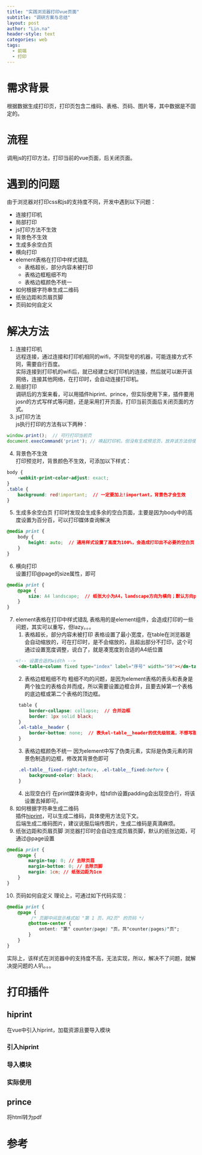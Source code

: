```yaml
---
title: "实践浏览器打印vue页面"
subtitle: "调研方案与总结"
layout: post
author: "Lin.na"
header-style: text
categories: web
tags:
  - 前端
  - 打印
---
```


# 需求背景
根据数据生成打印页，打印页包含二维码、表格、页码、图片等，其中数据是不固定的。
# 流程
调用js的打印方法，打印当前的vue页面，后关闭页面。
# 遇到的问题
由于浏览器对打印css和js的支持度不同，开发中遇到以下问题：
* 连接打印机  
* 局部打印
* js打印方法不生效
* 背景色不生效
* 生成多余空白页
* 横向打印
* element表格在打印中样式错乱 
   * 表格超长，部分内容未被打印 
   * 表格边框粗细不均
   * 表格边框颜色不统一
* 如何根据字符串生成二维码
* 纸张边距和页眉页脚
* 页码如何自定义
# 解决方法
1. 连接打印机  
远程连接，通过连接和打印机相同的wifi，不同型号的机器，可能连接方式不同，需要自行百度。  
实际连接到打印机的wifi后，就已经建立和打印机的连接，然后就可以断开该网络，连接其他网络，在打印时，会自动连接打印机。
2. 局部打印   
调研后的方案来看，可以用插件hiprint、prince，但实际使用下来，插件要用josn的方式写样式等问题，还是采用打开页面，打印当前页面后关闭页面的方式。
3. js打印方法  
js执行打印的方法有以下两种：
``` javascript
window.print();  // 可行打印当前页
document.execCommand('print'); // 唤起打印机，但没有生成预览页，放弃该方法但使用
```
4. 背景色不生效  
打印预览时，背景颜色不生效，可添加以下样式：
``` css
body {
    -webkit-print-color-adjust: exact;
}
.table {
    background: red!important;  // 一定要加上!important，背景色才会生效
}
```
5. 生成多余空白页
打印时发现会生成多余的空白页面，主要是因为body中的高度设置为百分百，可以打印媒体查询解决
``` css
@media print {
    body {
        height: auto;  // 通用样式设置了高度为100%，会造成打印出不必要的空白页
    }
}
```
6. 横向打印  
设置打印@page的size属性，即可
``` css
@media print {
    @page {
        size: A4 landscape;  // 纸张大小为A4，landscape方向为横向；默认方向portrait是纵向；除了这种方式，还可以用英寸等单位设置纸张大小。
    }
}
```
7. element表格在打印中样式错乱
表格用的是element组件，会造成打印的一些问题，其实可以重写，但lazy。。。  
   1. 表格超长，部分内容未被打印
   表格设置了最小宽度，在table在浏览器是会自动缩放的，可在打印时，是不会缩放的，且超出部分不打印，这个可通过设置宽度调整，说白了，就是凑宽度到合适的A4纸位置
   ``` html
   <!-- 设置合适的width -->
    <dm-table-column fixed type="index" label="序号" width="50"></dm-table-column>
   ```
   2. 表格边框粗细不均
   粗细不均的问题，是因为element表格的表头和表身是两个独立的表格合并而成，所以需要设置边框合并，且要去掉第一个表格的底边框或第二个表格的顶边框。
   ``` css
    table {
        border-collapse: collapse;  // 合并边框
        border: 1px solid black;
    }
    .el-table__header {
        border-bottom: none;  // 表头el-table__header的优先级较高，不想写那么多层级可以直接加上!important
    }
   ```
   3. 表格边框颜色不统一
   因为element中写了伪类元素，实际是伪类元素的背景色制造的边框，修改其背景色即可
   ``` css
    .el-table__fixed-right:before, .el-table__fixed:before {
        background-color: black;
    }
   ```
   4. 出现空白行
   在print媒体查询中，给td\th设置padding会出现空白行，将该设置去掉即可。
8. 如何根据字符串生成二维码      
插件[hiprint](http://hiprint.io)，可以生成二维码，具体使用方法见下文。   
后端生成二维码图片，建议说服后端传图片，生成二维码是真滴麻烦。
9. 纸张边距和页眉页脚
浏览器打印时会自动生成页眉页脚，默认的纸张边距，可通过@page设置
``` css
@media print {
    @page {
        margin-top: 0; // 去除页眉
        margin-bottom: 0; // 去除页脚
        margin: 1cm; // 纸张边距为1cm
    }
}
```
10. 页码如何自定义
理论上，可通过如下代码实现：
``` css
@media print {
    @page {
         /* 页脚中间显示格式如 "第 1 页，共2页" 的页码 */
        @bottom-center {
            ontent: "第" counter(page) "页，共"counter(pages)"页";
        }
    }
}
```
实际上，该样式在浏览器中的支持度不高，无法实现，所以，解决不了问题，就解决提问题的人叭。。。
# 打印插件
## hiprint
在vue中引入hiprint，加载资源且要导入模块
### 引入hiprint
### 导入模块
### 实际使用
## prince
将html转为pdf
# 参考


